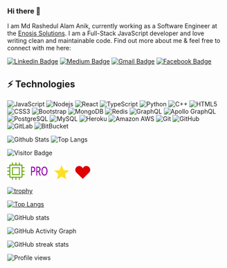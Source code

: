 
### Hi there 👋

I am Md Rashedul Alam Anik, currently working as a Software Engineer at the [Enosis Solutions](https://www.enosisbd.com/). I am a Full-Stack JavaScript developer and love writing clean and maintainable code. Find out more about me & feel free to connect with me here:

[![Linkedin Badge](https://img.shields.io/badge/-ludehsar-blue?style=flat-square&logo=Linkedin&logoColor=white&link=https://www.linkedin.com/in/ludehsar/)](https://www.linkedin.com/in/ludehsar/)
[![Medium Badge](https://img.shields.io/badge/rashedul-alam-12100E?style=flat-square&logo=medium&logoColor=white&link=https://rashedul-alam.medium.com/)](https://rashedul-alam.medium.com/)
[![Gmail Badge](https://img.shields.io/badge/-mdraanik12@gmail.com-c14438?style=flat-square&logo=Gmail&logoColor=white&link=mailto:mdraanik12@gmail.com)](mailto:mdraanik12@gmail.com)
[![Facebook Badge](https://img.shields.io/badge/rashedul.alam.anik.2-1877F2?style=flat-square&logo=facebook&logoColor=white&link=https://www.facebook.com/rashedul.alam.anik.2/)](https://www.facebook.com/rashedul.alam.anik.2/)


## ⚡ Technologies

![JavaScript](https://img.shields.io/badge/-JavaScript-black?style=flat-square&logo=javascript)
![Nodejs](https://img.shields.io/badge/-Nodejs-black?style=flat-square&logo=Node.js)
![React](https://img.shields.io/badge/-React-black?style=flat-square&logo=react)
![TypeScript](https://img.shields.io/badge/-TypeScript-007ACC?style=flat-square&logo=typescript)
![Python](https://img.shields.io/badge/-Python-black?style=flat-square&logo=Python)
![C++](https://img.shields.io/badge/-C++-00599C?style=flat-square&logo=c)
![HTML5](https://img.shields.io/badge/-HTML5-E34F26?style=flat-square&logo=html5&logoColor=white)
![CSS3](https://img.shields.io/badge/-CSS3-1572B6?style=flat-square&logo=css3)
![Bootstrap](https://img.shields.io/badge/-Bootstrap-563D7C?style=flat-square&logo=bootstrap)
![MongoDB](https://img.shields.io/badge/-MongoDB-black?style=flat-square&logo=mongodb)
![Redis](https://img.shields.io/badge/-Redis-black?style=flat-square&logo=Redis)
![GraphQL](https://img.shields.io/badge/-GraphQL-E10098?style=flat-square&logo=graphql)
![Apollo GraphQL](https://img.shields.io/badge/-Apollo%20GraphQL-311C87?style=flat-square&logo=apollo-graphql)
![PostgreSQL](https://img.shields.io/badge/-PostgreSQL-336791?style=flat-square&logo=postgresql)
![MySQL](https://img.shields.io/badge/-MySQL-black?style=flat-square&logo=mysql)
![Heroku](https://img.shields.io/badge/-Heroku-430098?style=flat-square&logo=heroku)
![Amazon AWS](https://img.shields.io/badge/Amazon%20AWS-232F3E?style=flat-square&logo=amazon-aws)
![Git](https://img.shields.io/badge/-Git-black?style=flat-square&logo=git)
![GitHub](https://img.shields.io/badge/-GitHub-181717?style=flat-square&logo=github)
![GitLab](https://img.shields.io/badge/-GitLab-FCA121?style=flat-square&logo=gitlab)
![BitBucket](https://img.shields.io/badge/-BitBucket-darkblue?style=flat-square&logo=bitbucket)

![Github Stats](https://github-readme-stats.vercel.app/api?username=ludehsar&count_private=true&show_icons=true&include_all_commits=true)
![Top Langs](https://github-readme-stats.vercel.app/api/top-langs/?username=ludehsar&hide=TeX&layout=compact)

![Visitor Badge](https://visitor-badge.laobi.icu/badge?page_id=ludehsar.ludehsar)

<a href='https://docs.github.com/en/developers'><img src='https://raw.githubusercontent.com/acervenky/animated-github-badges/master/assets/devbadge.gif' width='40' height='40'></a> <a href='https://github.com/pricing'><img src='https://raw.githubusercontent.com/acervenky/animated-github-badges/master/assets/pro.gif' width='40' height='40'></a> <a href='https://stars.github.com/'><img src='https://raw.githubusercontent.com/acervenky/animated-github-badges/master/assets/starbadge.gif' width='35' height='35'></a> <a href='https://docs.github.com/en/github/supporting-the-open-source-community-with-github-sponsors'><img src='https://raw.githubusercontent.com/acervenky/animated-github-badges/master/assets/sponsorbadge.gif' width='35' height='35'></a> 

[![trophy](https://github-profile-trophy.vercel.app/?username=promise-J)](https://github.com/ryo-ma/github-profile-trophy)

[![Top Langs](https://github-readme-stats.vercel.app/api/top-langs/?username=promise-J)](https://github.com/anuraghazra/github-readme-stats)

![GitHub stats](https://github-readme-stats.vercel.app/api?username=promise-J&show_icons=true)  

![GitHub Activity Graph](https://activity-graph.herokuapp.com/graph?username=promise-J)  

![GitHub streak stats](https://github-readme-streak-stats.herokuapp.com/?user=promise-J)  

![Profile views](https://gpvc.arturio.dev/promise-J)  
